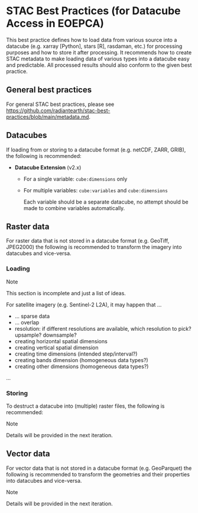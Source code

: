 # STAC Best Practices (for Datacube Access in EOEPCA)

This best practice defines how to load data from various source into a datacube (e.g. xarray [Python], stars [R], rasdaman, etc.) for processing purposes and how to store it after processing. It recommends how to create STAC metadata to make loading data of various types into a datacube easy and predictable. All processed results should also conform to the given best practice.

## General best practices

For general STAC best practices, please see <https://github.com/radiantearth/stac-best-practices/blob/main/metadata.md>.

## Datacubes

If loading from or storing to a datacube format (e.g. netCDF, ZARR, GRIB), the following is recommended:

- **Datacube Extension** (v2.x)
  
  - For a single variable: `cube:dimensions` only
  - For multiple variables: `cube:variables` and `cube:dimensions`
  
    Each variable should be a separate datacube, no attempt should be made to combine variables automatically.

## Raster data

For raster data that is not stored in a datacube format (e.g. GeoTiff, JPEG2000) the following is recommended to transform the imagery into datacubes and vice-versa.

### Loading

> [!NOTE]  
> This section is incomplete and just a list of ideas.

For satellite imagery (e.g. Sentinel-2 L2A), it may happen that ...

- ... sparse data
- ... overlap
- resolution: if different resolutions are available, which resolution to pick? upsample? downsample?
- creating horizontal spatial dimensions
- creating vertical spatial dimension
- creating time dimensions (intended step/interval?)
- creating bands dimension (homogeneous data types?)
- creating other dimensions (homogeneous data types?)

...

### Storing

To destruct a datacube into (multiple) raster files, the following is recommended:

> [!NOTE]
> Details will be provided in the next iteration.

## Vector data

For vector data that is not stored in a datacube format (e.g. GeoParquet) the following is recommended to transform the geometries and their properties into datacubes and vice-versa.

> [!NOTE]
> Details will be provided in the next iteration.
